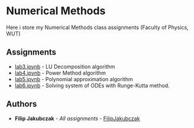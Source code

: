 # Numerical Methods

Here i store my Numerical Methods class assignments (Faculty of Physics, WUT)

## Assignments
* [lab3.ipynb](https://github.com/FilipJakubczak/MN/blob/master/lab3.ipynb) - LU Decomposition algorithm
* [lab4.ipynb](https://github.com/FilipJakubczak/MN/blob/master/lab4.ipynb) - Power Method algorithm
* [lab5.ipynb](https://github.com/FilipJakubczak/MN/blob/master/lab5.ipynb) - Polynomial approximation algorithm
* [lab6.ipynb](https://github.com/FilipJakubczak/MN/blob/master/lab6.ipynb) - Solving system of ODEs with Runge-Kutta method.
## Authors

* **Filip Jakubczak** - *All assignments* - [FilipJakubczak](https://github.com/FilipJakubczak)
